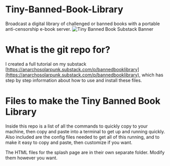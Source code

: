 # Tiny-Banned-Book-Library
Broadcast a digital library of challenged or banned books with a portable anti-censorship e-book server.
![Tiny Banned Book Substack Banner](https://user-images.githubusercontent.com/112988379/190521912-a7614490-96fd-4341-af4a-f375befa4771.png)

# What is the git repo for?
I created a full tutorial on my substack [https://anarchosolarpunk.substack.com/p/bannedbooklibrary](https://anarchosolarpunk.substack.com/p/bannedbooklibrary), which has step by step information about how to use and install these files. 

# Files to make the Tiny Banned Book Library 
Inside this repo is a list of all the commands to quickly copy to your machine, then copy and paste into a terminal to get up and running quickly. 
Also included are the config files needed to get all of this running, and to make it easy to copy and paste, then customize if you want. 

The HTML files for the splash page are in their own separate folder. Modify them however you want. 
